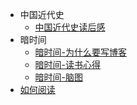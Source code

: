 
- 中国近代史
    + [ 中国近代史读后感 ](./中国近代史读后感.md)
- 暗时间
    + [暗时间-为什么要写博客](./暗时间-为什么要写博客.md)
    + [暗时间-读书心得](./暗时间-读后感.md)
    + [ 暗时间-脑图 ](http://naotu.baidu.com/file/b6bbae3f4de5208347162cd7845e4ab5)
- [ 如何阅读 ](./如何阅读.md)
